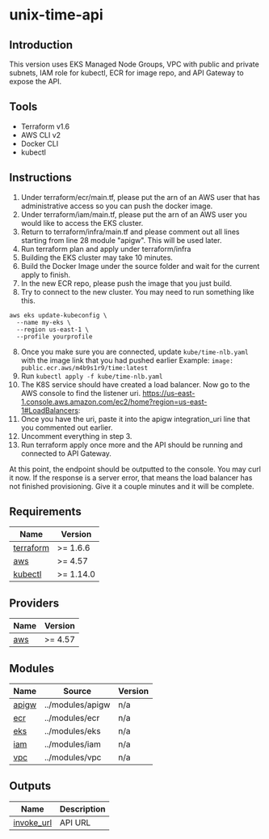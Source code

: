 # unix-time-api

## Introduction
This version uses EKS Managed Node Groups, VPC with public and private subnets, IAM role for kubectl, ECR for image repo, and API Gateway to expose the API.

## Tools
* Terraform v1.6
* AWS CLI v2
* Docker CLI
* kubectl

## Instructions
1. Under terraform/ecr/main.tf, please put the arn of an AWS user that has administrative access so you can push the docker image.
2. Under terraform/iam/main.tf, please put the arn of an AWS user you would like to access the EKS cluster.
2. Return to terraform/infra/main.tf and please comment out all lines starting from line 28 module "apigw". This will be used later.
3. Run terraform plan and apply under terraform/infra
4. Building the EKS cluster may take 10 minutes.
5. Build the Docker Image under the source folder and wait for the current apply to finish.
6. In the new ECR repo, please push the image that you just build.
7. Try to connect to the new cluster. You may need to run something like this.
```
aws eks update-kubeconfig \
  --name my-eks \
  --region us-east-1 \
  --profile yourprofile
```

8. Once you make sure you are connected, update `kube/time-nlb.yaml` with the image link that you had pushed earlier
Example: `image: public.ecr.aws/m4b9s1r9/time:latest`
10. Run `kubectl apply -f kube/time-nlb.yaml`
11. The K8S service should have created a load balancer. Now go to the AWS console to find the listener uri. https://us-east-1.console.aws.amazon.com/ec2/home?region=us-east-1#LoadBalancers:
12. Once you have the uri, paste it into the apigw integration_uri line that you commented out earlier.
13. Uncomment everything in step 3.
14. Run terraform apply once more and the API should be running and connected to API Gateway.

At this point, the endpoint should be outputted to the console. You may curl it now. If the response is a server error, that means the load balancer has not finished provisioning. Give it a couple minutes and it will be complete.

## Requirements

| Name | Version |
|------|---------|
| <a name="requirement_terraform"></a> [terraform](#requirement\_terraform) | >= 1.6.6 |
| <a name="requirement_aws"></a> [aws](#requirement\_aws) | >= 4.57 |
| <a name="requirement_kubectl"></a> [kubectl](#requirement\_kubectl) | >= 1.14.0 |

## Providers

| Name | Version |
|------|---------|
| <a name="provider_aws"></a> [aws](#provider\_aws) | >= 4.57 |

## Modules

| Name | Source | Version |
|------|--------|---------|
| <a name="module_apigw"></a> [apigw](#module\_apigw) | ../modules/apigw | n/a |
| <a name="module_ecr"></a> [ecr](#module\_ecr) | ../modules/ecr | n/a |
| <a name="module_eks"></a> [eks](#module\_eks) | ../modules/eks | n/a |
| <a name="module_iam"></a> [iam](#module\_iam) | ../modules/iam | n/a |
| <a name="module_vpc"></a> [vpc](#module\_vpc) | ../modules/vpc | n/a |

## Outputs

| Name | Description |
|------|-------------|
| <a name="output_invoke_url"></a> [invoke\_url](#output\_invoke\_url) | API URL |
